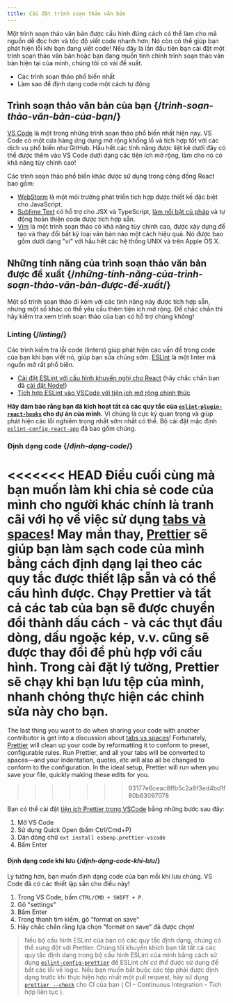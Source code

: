 ```yaml
---
title: Cài đặt trình soạn thảo văn bản
---
```


<Intro>

Một trình soạn thảo văn bản được cấu hình đúng cách có thể làm cho mã nguồn dễ đọc hơn và tốc độ viết code nhanh hơn. Nó còn có thể giúp bạn phát hiện lỗi khi bạn đang viết code! Nếu đây là lần đầu tiên bạn cài đặt một trình soạn thảo văn bản hoặc bạn đang muốn tinh chỉnh trình soạn thảo văn bản hiện tại của mình, chúng tôi có vài đề xuất.

</Intro>

<YouWillLearn>

* Các trình soạn thảo phổ biến nhất
* Làm sao để định dạng code một cách tự động

</YouWillLearn>

## Trình soạn thảo văn bản của bạn {/*trình-soạn-thảo-văn-bản-của-bạn*/}

[VS Code](https://code.visualstudio.com/) là một trong những trình soạn thảo phổ biến nhất hiện nay. VS Code có một cửa hàng ứng dụng mở rộng khổng lồ và tích hợp tốt với các dịch vụ phổ biến như GitHub. Hầu hết các tính năng được liệt kê dưới đây có thể được thêm vào VS Code dưới dạng các tiện ích mở rộng, làm cho nó có khả năng tùy chỉnh cao!

Các trình soạn thảo phổ biến khác được sử dụng trong cộng đồng React bao gồm:

* [WebStorm](https://www.jetbrains.com/webstorm/) là một môi trường phát triển tích hợp được thiết kế đặc biệt cho JavaScript.
* [Sublime Text](https://www.sublimetext.com/) có hỗ trợ cho JSX và TypeScript, [làm nổi bật cú pháp](https://stackoverflow.com/a/70960574/458193) và tự động hoàn thiện code được tích hợp sẵn.
* [Vim](https://www.vim.org/) là một trình soạn thảo có khả năng tùy chỉnh cao, được xây dựng để tạo và thay đổi bất kỳ loại văn bản nào một cách hiệu quả. Nó được bao gồm dưới dạng "vi" với hầu hết các hệ thống UNIX và trên Apple OS X.

## Những tính năng của trình soạn thảo văn bản được đề xuất {/*những-tính-năng-của-trình-soạn-thảo-văn-bản-được-đề-xuất*/}

Một số trình soạn thảo đi kèm với các tính năng này được tích hợp sẵn, nhưng một số khác có thể yêu cầu thêm tiện ích mở rộng. Để chắc chắn thì hãy kiểm tra xem trình soạn thảo của bạn có hỗ trợ chúng không!

### Linting {/*linting*/}

Các trình kiểm tra lỗi code (linters) giúp phát hiện các vấn đề trong code của bạn khi bạn viết nó, giúp bạn sửa chúng sớm. [ESLint](https://eslint.org/) là một linter mã nguồn mở rất phổ biến.

* [Cài đặt ESLint với cấu hình khuyến nghị cho React](https://www.npmjs.com/package/eslint-config-react-app) (hãy chắc chắn bạn đã [cài đặt Node!](https://nodejs.org/en/download/current/))
* [Tích hợp ESLint vào VSCode với tiện ích mở rộng chính thức](https://marketplace.visualstudio.com/items?itemName=dbaeumer.vscode-eslint)

**Hãy đảm bảo rằng bạn đã kích hoạt tất cả các quy tắc của  [`eslint-plugin-react-hooks`](https://www.npmjs.com/package/eslint-plugin-react-hooks) cho dự án của mình.** Vì chúng là cực kỳ quan trọng và giúp phát hiện các lỗi nghiêm trọng nhất sớm nhất có thể. Bộ cài đặt mặc định [`eslint-config-react-app`](https://www.npmjs.com/package/eslint-config-react-app) đã bao gồm chúng.

### Định dạng code {/*định-dạng-code*/}

<<<<<<< HEAD
Điều cuối cùng mà bạn muốn làm khi chia sẻ code của mình cho người khác chính là tranh cãi với họ về việc sử dụng [tabs và spaces](https://www.google.com/search?q=tabs+vs+spaces)! May mắn thay, [Prettier](https://prettier.io/) sẽ giúp bạn làm sạch code của mình bằng cách định dạng lại theo các quy tắc được thiết lập sẵn và có thể cấu hình được. Chạy Prettier và tất cả các tab của bạn sẽ được chuyển đổi thành dấu cách - và các thụt đầu dòng, dấu ngoặc kép, v.v. cũng sẽ được thay đổi để phù hợp với cấu hình. Trong cài đặt lý tưởng, Prettier sẽ chạy khi bạn lưu tệp của mình, nhanh chóng thực hiện các chỉnh sửa này cho bạn.
=======
The last thing you want to do when sharing your code with another contributor is get into a discussion about [tabs vs spaces](https://www.google.com/search?q=tabs+vs+spaces)! Fortunately, [Prettier](https://prettier.io/) will clean up your code by reformatting it to conform to preset, configurable rules. Run Prettier, and all your tabs will be converted to spaces—and your indentation, quotes, etc will also all be changed to conform to the configuration. In the ideal setup, Prettier will run when you save your file, quickly making these edits for you.
>>>>>>> 93177e6ceac8ffb5c2a8f3ed4bd1f80b63097078

Bạn có thể cài đặt [tiện ích Prettier trong VSCode](https://marketplace.visualstudio.com/items?itemName=esbenp.prettier-vscode) bằng những bước sau đây:

1. Mở VS Code
2. Sử dụng Quick Open (bấm Ctrl/Cmd+P)
3. Dán dòng chữ `ext install esbenp.prettier-vscode`
4. Bấm Enter

#### Định dạng code khi lưu {/*định-dạng-code-khi-lưu*/}

Lý tưởng hơn, bạn muốn định dạng code của bạn mỗi khi lưu chúng. VS Code đã có các thiết lập sẵn cho điều này!

1. Trong VS Code, bấm `CTRL/CMD + SHIFT + P`.
2. Gõ "settings"
3. Bấm Enter
4. Trong thanh tìm kiếm, gõ "format on save"
5. Hãy chắc chắn rằng lựa chọn "format on save" đã được chọn!

> Nếu bộ cấu hình ESLint của bạn có các quy tắc định dạng, chúng có thể xung đột với Prettier. Chúng tôi khuyến khích bạn tắt tất cả các quy tắc định dạng trong bộ cấu hình ESLint của mình bằng cách sử dụng [`eslint-config-prettier`](https://github.com/prettier/eslint-config-prettier) để ESLint *chỉ có thể* được sử dụng để bắt các lỗi về logic. Nếu bạn muốn bắt buộc các tệp phải được định dạng trước khi thực hiện hợp nhất một pull request, hãy sử dụng [`prettier --check`](https://prettier.io/docs/en/cli.html#--check) cho CI của bạn ( CI - Continuous Integration - Tích hợp liên tục ).

